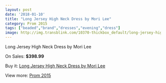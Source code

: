 ```yaml
---
layout: post
date: '2018-01-10'
title: "Long Jersey High Neck Dress by Mori Lee"
category: Prom 2015
tags: ["beaded","brand","dresses","evening","dress"]
image: http://img.transblink.com/10370-thickbox_default/long-jersey-high-neck-dress-by-mori-lee.jpg
---
```

Long Jersey High Neck Dress by Mori Lee

On Sales: **$398.99**
<a href="https://www.transblink.com/en/prom-2015/3371-long-jersey-high-neck-dress-by-mori-lee.html"><amp-img layout="responsive" width="600" height="600" src="//img.transblink.com/10370-thickbox_default/long-jersey-high-neck-dress-by-mori-lee.jpg" alt="Long Jersey High Neck Dress by Mori Lee 0" /></a>
<a href="https://www.transblink.com/en/prom-2015/3371-long-jersey-high-neck-dress-by-mori-lee.html"><amp-img layout="responsive" width="600" height="600" src="//img.transblink.com/10372-thickbox_default/long-jersey-high-neck-dress-by-mori-lee.jpg" alt="Long Jersey High Neck Dress by Mori Lee 1" /></a>
<a href="https://www.transblink.com/en/prom-2015/3371-long-jersey-high-neck-dress-by-mori-lee.html"><amp-img layout="responsive" width="600" height="600" src="//img.transblink.com/10371-thickbox_default/long-jersey-high-neck-dress-by-mori-lee.jpg" alt="Long Jersey High Neck Dress by Mori Lee 2" /></a>

Buy it: [Long Jersey High Neck Dress by Mori Lee](https://www.transblink.com/en/prom-2015/3371-long-jersey-high-neck-dress-by-mori-lee.html "Long Jersey High Neck Dress by Mori Lee")

View more: [Prom 2015](https://www.transblink.com/en/10-prom-2015 "Prom 2015")